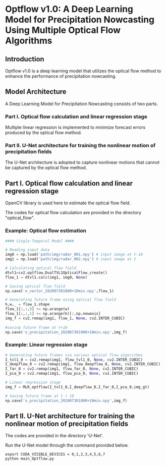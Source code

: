 # Optflow v1.0: A Deep Learning Model for Precipitation Nowcasting Using Multiple Optical Flow Algorithms

## Introduction
Optflow v1.0 is a deep learning model that utilizes the optical flow method to enhance the performance of precipitation nowcasting.

## Model Architecture 
A Deep Learning Model for Precipitation Nowcasting consists of two parts.

### Part I. Optical flow calculation and linear regression stage

Multiple linear regression is implemented to minimize forecast errors produced by the optical flow method.

### Part II. U-Net architecture for training the nonlinear motion of precipitation fields

The U-Net architecture is adopted to capture nonlinear motions that cannot be captured by the optical flow method.

## Part I. Optical flow calculation and linear regression stage

OpenCV library is used here to estimate the optical flow field.

The codes for optical flow calculation are provided in the directory "optical_flow".

### Example: Optical flow estimation
```python
#### Single-Temporal Model ####

# Reading input data
img0 = np.load('path/img/radar_001.npy') # input image at t-10
img1 = np.load('path/img/radar_002.npy') # input image at t

# Calculating optical flow field
dtvl1=cv2.optflow.DualTVL1OpticalFlow_create()
flow_1 = dtvl1.calc(img1, img0, None)

# Saving optical flow field
np.save('o_vector_202007301000+10min.npy',flow_1)

# Generating future frame using optical flow field
h,w,_ = flow_1.shape
flow_1[:,:,0] += np.arange(w)
flow_1[:,:,1] += np.arange(h)[:,np.newaxis]
img_f = cv2.remap(img1, flow_1, None, cv2.INTER_CUBIC)
        
#saving future frame at t+10
np.save('o_precipitation_202007301000+10min.npy',img_f)
```

### Example: Linear regression stage
```python
# Generating future frames via various optical flow algorithms 
I_tvl1_0 = cv2.remap(img1, flow_tvl1_0, None, cv2.INTER_CUBIC)
I_deepflow_0 = cv2.remap(img1, flow_deepflow_0, None, cv2.INTER_CUBIC)
I_far_0 = cv2.remap(img1, flow_far_0, None, cv2.INTER_CUBIC)
I_pca_0 = cv2.remap(img1, flow_pca_0, None, cv2.INTER_CUBIC)

# Linear regression stage        
img_f = MLR_optflow(I_tvl1_0,I_deepflow_0,I_far_0,I_pca_0,img_gt)

# Saving future frame at t + 10    
np.save('o_precipitation_202007301000+10min.npy',img_f)
```
## Part II. U-Net architecture for training the nonlinear motion of precipitation fields

The codes are provided in the directory 'U-Net'.

Run the U-Net model through the command provided below.
```shell
export CUDA_VISIBLE_DEVICES = 0,1,2,3,4,5,6,7
python main_Optflow.py
```
